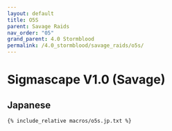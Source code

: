 ```yaml
---
layout: default
title: O5S
parent: Savage Raids
nav_order: "05"
grand_parent: 4.0 Stormblood
permalink: /4.0_stormblood/savage_raids/o5s/
---
```


# Sigmascape V1.0 (Savage)

## Japanese

```
{% include_relative macros/o5s.jp.txt %}
```

<script data-goatcounter="https://tuufless.goatcounter.com/count"
        async src="//gc.zgo.at/count.js"></script>
